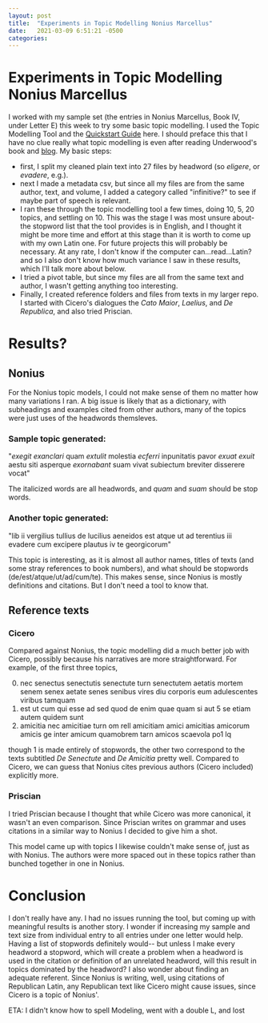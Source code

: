 ```yaml
---
layout: post
title:  "Experiments in Topic Modelling Nonius Marcellus"
date:   2021-03-09 6:51:21 -0500
categories: 
---
```


# Experiments in Topic Modelling Nonius Marcellus

I worked with my sample set (the entries in Nonius Marcellus, Book IV, under Letter E) this week to try some basic topic modelling. I used the Topic Modelling Tool and the [Quickstart Guide](https://senderle.github.io/topic-modeling-tool/documentation/2017/01/06/quickstart.html) here. I should preface this that I have no clue really what topic modelling is even after reading Underwood's book and [blog](https://tedunderwood.com/2012/04/07/topic-modeling-made-just-simple-enough/). My basic steps:

* first, I split my cleaned plain text into 27 files by headword (so *eligere*, or *evadere*, e.g.). 
* next I made a metadata csv, but since all my files are from the same author, text, and volume, I added a category called "infinitive?" to see if maybe part of speech is relevant. 
* I ran these through the topic modelling tool a few times, doing 10, 5, 20 topics, and settling on 10. This was the stage I was most unsure about- the stopword list that the tool provides is in English, and I thought it might be more time and effort at this stage than it is worth to come up with my own Latin one. For future projects this will probably be necessary. At any rate, I don't know if the computer can...read...Latin? and so I also don't know how much variance I saw in these results, which I'll talk more about below.
* I tried a pivot table, but since my files are all from the same text and author, I wasn't getting anything too interesting.
* Finally, I created reference folders and files from texts in my larger repo. I started with Cicero's dialogues the *Cato Maior*, *Laelius*, and *De Republica*, and also tried Priscian.

# Results?

## Nonius 

For the Nonius topic models, I could not make sense of them no matter how many variations I ran. A big issue is likely that as a dictionary, with subheadings and examples cited from other authors, many of the topics were just uses of the headwords themsleves. 

### Sample topic generated:

"*exegit exanclari* quam *extulit* molestia *ecferri* inpunitatis pavor *exuat exuit* aestu siti asperque *exornabant* suam vivat subiectum breviter disserere vocat"

The italicized words are all headwords, and *quam* and *suam* should be stop words.

### Another topic generated:

"lib ii vergilius tullius de lucilius aeneidos est atque ut ad terentius iii evadere cum excipere plautus iv te georgicorum"

This topic is interesting, as it is almost all author names, titles of texts (and some stray references to book numbers), and what should be stopwords (de/est/atque/ut/ad/cum/te). This makes sense, since Nonius is mostly definitions and citations. But I don't need a tool to know that.


## Reference texts

### Cicero

Compared against Nonius, the topic modelling did a much better job with Cicero, possibly because his narratives are more straightforward. For example, of the first three topics,


0.	nec senectus senectutis senectute turn senectutem aetatis mortem senem senex aetate senes senibus vires diu corporis eum adulescentes viribus tamquam
1.	est ut cum qui esse ad sed quod de enim quae quam si aut 5 se etiam autem quidem sunt
2.	amicitia nec amicitiae turn om rell amicitiam amici amicitias amicorum amicis ge inter amicum quamobrem tarn amicos scaevola po1 lq

though 1 is made entirely of stopwords, the other two correspond to the texts subtitled *De Senectute* and *De Amicitia* pretty well. Compared to Cicero, we can guess that Nonius cites previous authors (Cicero included) explicitly more.

### Priscian

I tried Priscian because I thought that while Cicero was more canonical, it wasn't an even comparison. Since Priscian writes on grammar and uses citations in a similar way to Nonius I decided to give him a shot. 

This model came up with topics I likewise couldn't make sense of, just as with Nonius. The authors were more spaced out in these topics rather than bunched together in one in Nonius. 

# Conclusion

I don't really have any. I had no issues running the tool, but coming up with meaningful results is another story. I wonder if increasing my sample and text size from individual entry to all entries under one letter would help. Having a list of stopwords definitely would-- but unless I make every headword a stopword, which will create a problem when a headword is used in the citation or definition of an unrelated headword, will this result in topics dominated by the headword? I also wonder about finding an adequate referent. Since Nonius is writing, well, using citations of Republican Latin, any Republican text like Cicero might cause issues, since Cicero is a topic of Nonius'. 

ETA: I didn't know how to spell Modeling, went with a double L, and lost

